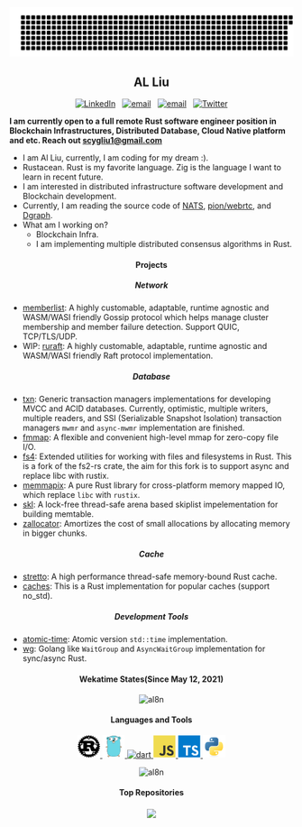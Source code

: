 <div align="center">

<img src='art.svg' />

## **AL Liu**

<p align="center">

[<img src="https://img.shields.io/badge/Linkedin-%230077B5.svg?&style=for-the-badge&logo=linkedin&logoColor=white" height="22" alt="LinkedIn">][linkedin]&nbsp;&nbsp;
[<img src="https://img.shields.io/badge/Gmail-c14438.svg?&style=for-the-badge&logo=gmail&logoColor=white" alt="email" height="22">][email]&nbsp;&nbsp;
[<img src="https://img.shields.io/badge/Reddit-fc8d62.svg?&style=for-the-badge&logo=reddit&logoColor=white" alt="email" height="22">][reddit]&nbsp;&nbsp;
[<img src="https://img.shields.io/badge/twitter-%231DA1F2.svg?&style=for-the-badge&logo=twitter&logoColor=white" alt="Twitter" height = "22">][twitter]


</p>
</div>

**I am currently open to a full remote Rust software engineer position in Blockchain Infrastructures, Distributed Database, Cloud Native platform and etc. Reach out scygliu1@gmail.com**

- I am Al Liu, currently, I am coding for my dream :).
- Rustacean. Rust is my favorite language. Zig is the language I want to learn in recent future.
- I am interested in distributed infrastructure software development and Blockchain development.
- Currently, I am reading the source code of [NATS](https://github.com/nats-io/nats-server), [pion/webrtc](https://github.com/pion/webrtc), and [Dgraph](https://github.com/dgraph/dgraph). 
- What am I working on?
  - Blockchain Infra.
  - I am implementing multiple distributed consensus algorithms in Rust.
  
<!-- - **I am looking for a remote internship or part-time job (blockchain, distributed infrastructure software, cloud computing).**
- **I am also looking for a research opportunity and want to research distributed system/storage/algorithms or blockchain.** -->

<h4 align="center">Projects</h4>

<h5 align="center">Network</h5>

- [memberlist](https://github.com/al8n/memberlist): A highly customable, adaptable, runtime agnostic and WASM/WASI friendly Gossip protocol which helps manage cluster membership and member failure detection. Support QUIC, TCP/TLS/UDP.
- WIP: [ruraft](https://github.com/al8n/ruraft): A highly customable, adaptable, runtime agnostic and WASM/WASI friendly Raft protocol implementation.

<h5 align="center">Database</h5>

- [txn](https://github.com/al8n/txn): Generic transaction managers implementations for developing MVCC and ACID databases. Currently, optimistic, multiple writers, multiple readers, and SSI (Serializable Snapshot Isolation) transaction managers `mwmr` and `async-mwmr` implementation are finished.
- [fmmap](https://github.com/al8n/fmmap): A flexible and convenient high-level mmap for zero-copy file I/O.
- [fs4](https://github.com/al8n/fs4-rs): Extended utilities for working with files and filesystems in Rust. This is a fork of the fs2-rs crate, the aim for this fork is to support async and replace libc with rustix.
- [memmapix](https://github.com/al8n/memmapix): A pure Rust library for cross-platform memory mapped IO, which replace `libc` with `rustix`.
- [skl](https://github.com/al8n/skl-rs): A lock-free thread-safe arena based skiplist impelementation for building memtable. 
- [zallocator](https://github.com/al8n/zallocator): Amortizes the cost of small allocations by allocating memory in bigger chunks.

<h5 align="center">Cache</h5>

- [stretto](https://github.com/al8n/stretto): A high performance thread-safe memory-bound Rust cache.
- [caches](https://github.com/al8n/caches-rs): This is a Rust implementation for popular caches (support no_std).

<h5 align="center">Development Tools</h5>

- [atomic-time](https://github.com/al8n/atomic-time): Atomic version `std::time` implementation.
- [wg](https://github.com/al8n/wg): Golang like `WaitGroup` and `AsyncWaitGroup` implementation for sync/async Rust.



<h4 align="center">Wekatime States(Since May 12, 2021)</h4>
<div>
<p align = "center"><img src="https://github-readme-stats.vercel.app/api/wakatime?username=Al_Liu&langs_count=4&show_icons=true&locale=en&theme=nord&layout=compact&hide_title=true&hide_border=true" alt="al8n" /></p>
</div>


<h4 align="center">Languages and Tools</h4>

<p align="center"> 
<a href="https://www.rust-lang.org" target="_blank"> <img src="https://raw.githubusercontent.com/devicons/devicon/master/icons/rust/rust-plain.svg" alt="rust" width="40" height="40"/> </a> <a href="https://golang.org" target="_blank"> <img src="https://raw.githubusercontent.com/devicons/devicon/master/icons/go/go-original.svg" alt="go" width="40" height="40"/> </a> <a href="https://dart.dev" target="_blank"> <img src="https://www.vectorlogo.zone/logos/dartlang/dartlang-icon.svg" alt="dart" width="40" height="40"/> </a> <a href="https://developer.mozilla.org/en-US/docs/Web/JavaScript" target="_blank"> <img src="https://raw.githubusercontent.com/devicons/devicon/master/icons/javascript/javascript-original.svg" alt="javascript" width="40" height="40"/> </a> <a href="https://www.typescriptlang.org/" target="_blank"> <img src="https://raw.githubusercontent.com/devicons/devicon/master/icons/typescript/typescript-original.svg" alt="typescript" width="40" height="40"/> </a> <a href="https://www.python.org" target="_blank"> <img src="https://raw.githubusercontent.com/devicons/devicon/master/icons/python/python-original.svg" alt="python" width="40" height="40"/> </a> 
</p>
<p align = "center"><img src="https://github-readme-stats.vercel.app/api/top-langs?username=al8n&show_icons=true&locale=en&langs_count=3&theme=nord&hide_border=true" alt="al8n" /></p>

<h4 align="center">Top Repositories</h4>
<p align = "center">
<a href="https://github.com/al8n/stretto">
  <img align="center" src="https://github-readme-stats.vercel.app/api/pin/?username=al8n&repo=stretto&theme=nord&hide_border=true" />
</a>
</p>

<!-- ![al8n snake gif](https://github.com/al8n/al8n/blob/output/github-contribution-grid-snake.svg) -->

[email]: mailto:scygliu1@gmail.com
[linkedin]: https://www.linkedin.com/in/%E5%86%A0%E5%BB%B6-%E5%88%98-0011a121a/
[twitter]: https://twitter.com/al8n9434
[reddit]: https://www.reddit.com/user/Al_Liu
